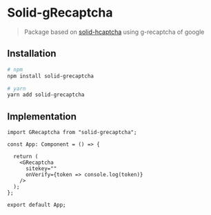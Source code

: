 # Solid-gRecaptcha

> Package based on [solid-hcaptcha](https://github.com/Vexcited/solid-hcaptcha) using g-recaptcha of google



## Installation
```bash
# npm
npm install solid-grecaptcha

# yarn
yarn add solid-grecaptcha
```

## Implementation

```tsx
import GRecaptcha from "solid-grecaptcha";

const App: Component = () => {

  return (
    <GRecaptcha
      sitekey=""
      onVerify={token => console.log(token)}
    />
  );
};

export default App;
```